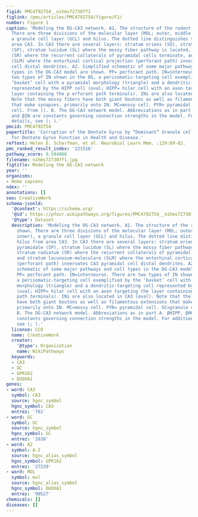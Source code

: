 ```yaml
---
figid: PMC4792754__nihms727307f1
figlink: /pmc/articles/PMC4792754/figure/F1/
number: Figure 1
caption: 'Modeling the DG-CA3 network. A1. The structure of the rodent DG is shown.
  There are three divisions of the molecular layer (MOL; outer, middle and inner),
  a granule cell layer (GCL) and hilus. The dotted line distinguishes the hilus from
  area CA3. In CA3 there are several layers: stratum oriens (SO), stratum pyramidale
  (SP), stratum lucidum (SL) where the mossy fiber pathway is located, stratum radiatum
  (SR) where the recurrent collaterals of pyramidal cells terminate, and stratum lacunosum-moleculare
  (SLM) where the entorhinal cortical projection (perforant path) innervates CA3 pyramidal
  cell distal dendrites. A2. Simplified schematic of some major pathways and cell
  types in the DG-CA3 model are shown. PP= perforant path. IN=interneuron. There are
  two types of IN shown in the DG, a perisomatic-targeting cell exemplified by the
  ‘basket’ cell with a pyramidal morphology (triangle) and a dendritic-targeting cell
  represented by the HIPP cell (oval; HIPP= hilar cell with an axon targeting the
  layer containing the p erforant path terminals). INs are also located in CA3 (oval).
  Note that the mossy fibers have both giant boutons as well as filamentous extensions
  that make synapses, primarily onto IN. MC=mossy cell. PYR= pyramidal cell. GC=granule
  cell. From (). B. The DG-CA3 network model. Abbreviations as in part A. βHIPP, βMC
  and βIN are constants governing connection strengths in the model. For additional
  details, see (; ).'
pmcid: PMC4792754
papertitle: 'Corruption of the Dentate Gyrus by “Dominant” Granule cells: Implications
  for Dentate Gyrus Function in Health and Disease.'
reftext: Helen E. Scharfman, et al. Neurobiol Learn Mem. ;129:69-82.
pmc_ranked_result_index: '221516'
pathway_score: 0.594066
filename: nihms727307f1.jpg
figtitle: Modeling the DG-CA3 network
year: ''
organisms:
- Homo sapiens
ndex: ''
annotations: []
seo: CreativeWork
schema-jsonld:
  '@context': https://schema.org/
  '@id': https://pfocr.wikipathways.org/figures/PMC4792754__nihms727307f1.html
  '@type': Dataset
  description: 'Modeling the DG-CA3 network. A1. The structure of the rodent DG is
    shown. There are three divisions of the molecular layer (MOL; outer, middle and
    inner), a granule cell layer (GCL) and hilus. The dotted line distinguishes the
    hilus from area CA3. In CA3 there are several layers: stratum oriens (SO), stratum
    pyramidale (SP), stratum lucidum (SL) where the mossy fiber pathway is located,
    stratum radiatum (SR) where the recurrent collaterals of pyramidal cells terminate,
    and stratum lacunosum-moleculare (SLM) where the entorhinal cortical projection
    (perforant path) innervates CA3 pyramidal cell distal dendrites. A2. Simplified
    schematic of some major pathways and cell types in the DG-CA3 model are shown.
    PP= perforant path. IN=interneuron. There are two types of IN shown in the DG,
    a perisomatic-targeting cell exemplified by the ‘basket’ cell with a pyramidal
    morphology (triangle) and a dendritic-targeting cell represented by the HIPP cell
    (oval; HIPP= hilar cell with an axon targeting the layer containing the p erforant
    path terminals). INs are also located in CA3 (oval). Note that the mossy fibers
    have both giant boutons as well as filamentous extensions that make synapses,
    primarily onto IN. MC=mossy cell. PYR= pyramidal cell. GC=granule cell. From ().
    B. The DG-CA3 network model. Abbreviations as in part A. βHIPP, βMC and βIN are
    constants governing connection strengths in the model. For additional details,
    see (; ).'
  license: CC0
  name: CreativeWork
  creator:
    '@type': Organization
    name: WikiPathways
  keywords:
  - CA3
  - GC
  - GPR162
  - DUOXA1
genes:
- word: CA3
  symbol: CA3
  source: hgnc_symbol
  hgnc_symbol: CA3
  entrez: '761'
- word: GC
  symbol: GC
  source: hgnc_symbol
  hgnc_symbol: GC
  entrez: '2638'
- word: A2
  symbol: A-2
  source: hgnc_alias_symbol
  hgnc_symbol: GPR162
  entrez: '27239'
- word: MOL
  symbol: mol
  source: hgnc_alias_symbol
  hgnc_symbol: DUOXA1
  entrez: '90527'
chemicals: []
diseases: []
---
```

